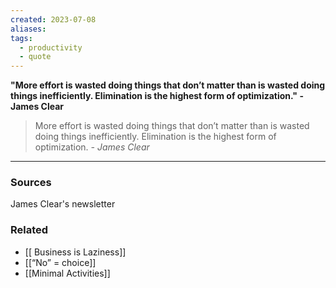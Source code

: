```yaml
---
created: 2023-07-08
aliases: 
tags:
  - productivity
  - quote
---
```

**"More effort is wasted doing things that don’t matter than is wasted doing things inefficiently.
Elimination is the highest form of optimization." - James Clear**

> More effort is wasted doing things that don’t matter than is wasted doing things inefficiently. 
> Elimination is the highest form of optimization. 
> *- James Clear*

****
### Sources

James Clear's newsletter 

### Related
- [[ Business is Laziness]] 
- [[“No” = choice]]
- [[Minimal Activities]]